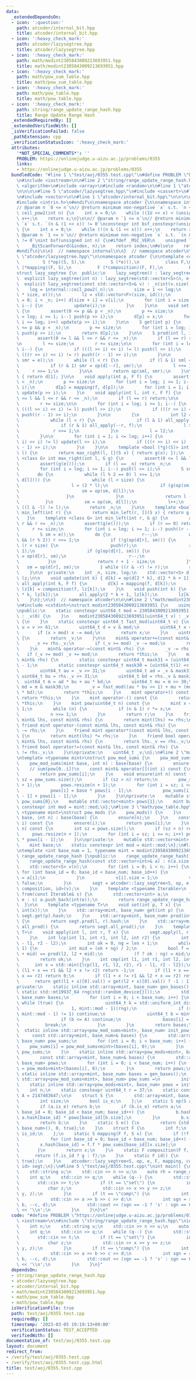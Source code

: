 ```yaml
---
data:
  _extendedDependsOn:
  - icon: ':question:'
    path: atcoder/internal_bit.hpp
    title: atcoder/internal_bit.hpp
  - icon: ':heavy_check_mark:'
    path: atcoder/lazysegtree.hpp
    title: atcoder/lazysegtree.hpp
  - icon: ':heavy_check_mark:'
    path: math/modint2305843009213693951.hpp
    title: math/modint2305843009213693951.hpp
  - icon: ':heavy_check_mark:'
    path: math/pow_sum_table.hpp
    title: math/pow_sum_table.hpp
  - icon: ':heavy_check_mark:'
    path: math/pow_table.hpp
    title: math/pow_table.hpp
  - icon: ':heavy_check_mark:'
    path: string/range_update_range_hash.hpp
    title: Range Update Range Hash
  _extendedRequiredBy: []
  _extendedVerifiedWith: []
  _isVerificationFailed: false
  _pathExtension: cpp
  _verificationStatusIcon: ':heavy_check_mark:'
  attributes:
    '*NOT_SPECIAL_COMMENTS*': ''
    PROBLEM: https://onlinejudge.u-aizu.ac.jp/problems/0355
    links:
    - https://onlinejudge.u-aizu.ac.jp/problems/0355
  bundledCode: "#line 1 \"test/aoj/0355.test.cpp\"\n#define PROBLEM \"https://onlinejudge.u-aizu.ac.jp/problems/0355\"\
    \n#include <iostream>\n\n#line 2 \"string/range_update_range_hash.hpp\"\n#include\
    \ <algorithm>\n#include <array>\n#include <random>\n\n#line 1 \"atcoder/lazysegtree.hpp\"\
    \n\n\n\n#line 5 \"atcoder/lazysegtree.hpp\"\n#include <cassert>\n#line 7 \"atcoder/lazysegtree.hpp\"\
    \n#include <vector>\n\n#line 1 \"atcoder/internal_bit.hpp\"\n\n\n\n#ifdef _MSC_VER\n\
    #include <intrin.h>\n#endif\n\nnamespace atcoder {\n\nnamespace internal {\n\n\
    // @param n `0 <= n`\n// @return minimum non-negative `x` s.t. `n <= 2**x`\nint\
    \ ceil_pow2(int n) {\n    int x = 0;\n    while ((1U << x) < (unsigned int)(n))\
    \ x++;\n    return x;\n}\n\n// @param n `1 <= n`\n// @return minimum non-negative\
    \ `x` s.t. `(n & (1 << x)) != 0`\nconstexpr int bsf_constexpr(unsigned int n)\
    \ {\n    int x = 0;\n    while (!(n & (1 << x))) x++;\n    return x;\n}\n\n//\
    \ @param n `1 <= n`\n// @return minimum non-negative `x` s.t. `(n & (1 << x))\
    \ != 0`\nint bsf(unsigned int n) {\n#ifdef _MSC_VER\n    unsigned long index;\n\
    \    _BitScanForward(&index, n);\n    return index;\n#else\n    return __builtin_ctz(n);\n\
    #endif\n}\n\n}  // namespace internal\n\n}  // namespace atcoder\n\n\n#line 10\
    \ \"atcoder/lazysegtree.hpp\"\n\nnamespace atcoder {\n\ntemplate <class S,\n \
    \         S (*op)(S, S),\n          S (*e)(),\n          class F,\n          S\
    \ (*mapping)(F, S),\n          F (*composition)(F, F),\n          F (*id)()>\n\
    struct lazy_segtree {\n  public:\n    lazy_segtree() : lazy_segtree(0) {}\n  \
    \  explicit lazy_segtree(int n) : lazy_segtree(std::vector<S>(n, e())) {}\n  \
    \  explicit lazy_segtree(const std::vector<S>& v) : _n(int(v.size())) {\n    \
    \    log = internal::ceil_pow2(_n);\n        size = 1 << log;\n        d = std::vector<S>(2\
    \ * size, e());\n        lz = std::vector<F>(size, id());\n        for (int i\
    \ = 0; i < _n; i++) d[size + i] = v[i];\n        for (int i = size - 1; i >= 1;\
    \ i--) {\n            update(i);\n        }\n    }\n\n    void set(int p, S x)\
    \ {\n        assert(0 <= p && p < _n);\n        p += size;\n        for (int i\
    \ = log; i >= 1; i--) push(p >> i);\n        d[p] = x;\n        for (int i = 1;\
    \ i <= log; i++) update(p >> i);\n    }\n\n    S get(int p) {\n        assert(0\
    \ <= p && p < _n);\n        p += size;\n        for (int i = log; i >= 1; i--)\
    \ push(p >> i);\n        return d[p];\n    }\n\n    S prod(int l, int r) {\n \
    \       assert(0 <= l && l <= r && r <= _n);\n        if (l == r) return e();\n\
    \n        l += size;\n        r += size;\n\n        for (int i = log; i >= 1;\
    \ i--) {\n            if (((l >> i) << i) != l) push(l >> i);\n            if\
    \ (((r >> i) << i) != r) push((r - 1) >> i);\n        }\n\n        S sml = e(),\
    \ smr = e();\n        while (l < r) {\n            if (l & 1) sml = op(sml, d[l++]);\n\
    \            if (r & 1) smr = op(d[--r], smr);\n            l >>= 1;\n       \
    \     r >>= 1;\n        }\n\n        return op(sml, smr);\n    }\n\n    S all_prod()\
    \ { return d[1]; }\n\n    void apply(int p, F f) {\n        assert(0 <= p && p\
    \ < _n);\n        p += size;\n        for (int i = log; i >= 1; i--) push(p >>\
    \ i);\n        d[p] = mapping(f, d[p]);\n        for (int i = 1; i <= log; i++)\
    \ update(p >> i);\n    }\n    void apply(int l, int r, F f) {\n        assert(0\
    \ <= l && l <= r && r <= _n);\n        if (l == r) return;\n\n        l += size;\n\
    \        r += size;\n\n        for (int i = log; i >= 1; i--) {\n            if\
    \ (((l >> i) << i) != l) push(l >> i);\n            if (((r >> i) << i) != r)\
    \ push((r - 1) >> i);\n        }\n\n        {\n            int l2 = l, r2 = r;\n\
    \            while (l < r) {\n                if (l & 1) all_apply(l++, f);\n\
    \                if (r & 1) all_apply(--r, f);\n                l >>= 1;\n   \
    \             r >>= 1;\n            }\n            l = l2;\n            r = r2;\n\
    \        }\n\n        for (int i = 1; i <= log; i++) {\n            if (((l >>\
    \ i) << i) != l) update(l >> i);\n            if (((r >> i) << i) != r) update((r\
    \ - 1) >> i);\n        }\n    }\n\n    template <bool (*g)(S)> int max_right(int\
    \ l) {\n        return max_right(l, [](S x) { return g(x); });\n    }\n    template\
    \ <class G> int max_right(int l, G g) {\n        assert(0 <= l && l <= _n);\n\
    \        assert(g(e()));\n        if (l == _n) return _n;\n        l += size;\n\
    \        for (int i = log; i >= 1; i--) push(l >> i);\n        S sm = e();\n \
    \       do {\n            while (l % 2 == 0) l >>= 1;\n            if (!g(op(sm,\
    \ d[l]))) {\n                while (l < size) {\n                    push(l);\n\
    \                    l = (2 * l);\n                    if (g(op(sm, d[l]))) {\n\
    \                        sm = op(sm, d[l]);\n                        l++;\n  \
    \                  }\n                }\n                return l - size;\n  \
    \          }\n            sm = op(sm, d[l]);\n            l++;\n        } while\
    \ ((l & -l) != l);\n        return _n;\n    }\n\n    template <bool (*g)(S)> int\
    \ min_left(int r) {\n        return min_left(r, [](S x) { return g(x); });\n \
    \   }\n    template <class G> int min_left(int r, G g) {\n        assert(0 <=\
    \ r && r <= _n);\n        assert(g(e()));\n        if (r == 0) return 0;\n   \
    \     r += size;\n        for (int i = log; i >= 1; i--) push((r - 1) >> i);\n\
    \        S sm = e();\n        do {\n            r--;\n            while (r > 1\
    \ && (r % 2)) r >>= 1;\n            if (!g(op(d[r], sm))) {\n                while\
    \ (r < size) {\n                    push(r);\n                    r = (2 * r +\
    \ 1);\n                    if (g(op(d[r], sm))) {\n                        sm\
    \ = op(d[r], sm);\n                        r--;\n                    }\n     \
    \           }\n                return r + 1 - size;\n            }\n         \
    \   sm = op(d[r], sm);\n        } while ((r & -r) != r);\n        return 0;\n\
    \    }\n\n  private:\n    int _n, size, log;\n    std::vector<S> d;\n    std::vector<F>\
    \ lz;\n\n    void update(int k) { d[k] = op(d[2 * k], d[2 * k + 1]); }\n    void\
    \ all_apply(int k, F f) {\n        d[k] = mapping(f, d[k]);\n        if (k < size)\
    \ lz[k] = composition(f, lz[k]);\n    }\n    void push(int k) {\n        all_apply(2\
    \ * k, lz[k]);\n        all_apply(2 * k + 1, lz[k]);\n        lz[k] = id();\n\
    \    }\n};\n\n}  // namespace atcoder\n\n\n#line 2 \"math/modint2305843009213693951.hpp\"\
    \n#include <cstdint>\nstruct modint2305843009213693951 {\n    using mint = modint2305843009213693951;\n\
    \npublic:\n    static constexpr uint64_t mod = 2305843009213693951;\n    modint2305843009213693951()\
    \ : _v(0) {\n    }\n    modint2305843009213693951(uint64_t v) : _v(fast_mod(v))\
    \ {\n    }\n    static constexpr uint64_t fast_mod(uint64_t v) {\n        uint64_t\
    \ u = v >> 61;\n        uint64_t d = v & mod;\n        uint64_t x = u + d;\n \
    \       if (x > mod) x -= mod;\n        return x;\n    }\n    uint64_t val() const\
    \ {\n        return _v;\n    }\n\n    mint& operator+=(const mint& rhs) {\n  \
    \      _v += rhs._v;\n        if (_v >= mod) _v -= mod;\n        return *this;\n\
    \    }\n    mint& operator-=(const mint& rhs) {\n        _v -= rhs._v;\n     \
    \   if (_v >= mod) _v += mod;\n        return *this;\n    }\n    mint& operator*=(const\
    \ mint& rhs) {\n        static constexpr uint64_t mask31 = (uint64_t(1) << 31)\
    \ - 1;\n        static constexpr uint64_t mask30 = (uint64_t(1) << 30) - 1;\n\
    \        uint64_t au = _v >> 31;\n        uint64_t ad = _v & mask31;\n       \
    \ uint64_t bu = rhs._v >> 31;\n        uint64_t bd = rhs._v & mask31;\n      \
    \  uint64_t m = ad * bu + au * bd;\n        uint64_t mu = m >> 30;\n        uint64_t\
    \ md = m & mask30;\n        _v = fast_mod((au * bu << 1) + mu + (md << 31) + ad\
    \ * bd);\n        return *this;\n    }\n    mint operator+() const {\n       \
    \ return *this;\n    }\n    mint operator-() const {\n        return mint() -\
    \ *this;\n    }\n    mint pow(uint64_t n) const {\n        mint x = *this, r =\
    \ 1;\n        while (n) {\n            if (n & 1) r *= x;\n            x *= x;\n\
    \            n >>= 1;\n        }\n        return r;\n    }\n    friend mint operator+(const\
    \ mint& lhs, const mint& rhs) {\n        return mint(lhs) += rhs;\n    }\n   \
    \ friend mint operator-(const mint& lhs, const mint& rhs) {\n        return mint(lhs)\
    \ -= rhs;\n    }\n    friend mint operator*(const mint& lhs, const mint& rhs)\
    \ {\n        return mint(lhs) *= rhs;\n    }\n    friend bool operator==(const\
    \ mint& lhs, const mint& rhs) {\n        return lhs._v == rhs._v;\n    }\n   \
    \ friend bool operator!=(const mint& lhs, const mint& rhs) {\n        return lhs._v\
    \ != rhs._v;\n    }\n\nprivate:\n    uint64_t _v;\n};\n#line 2 \"math/pow_sum_table.hpp\"\
    \ntemplate <typename mint>\nstruct pow_mod_sums {\n    pow_mod_sums() {\n    }\n\
    \    pow_mod_sums(mint base, int n) : base(base) {\n        ensure(n);\n    }\n\
    \    // sum(pow[0..i])\n    const mint& operator[](int i) const {\n        ensure(i);\n\
    \        return pow_sums[i];\n    }\n    void ensure(int n) const {\n        int\
    \ sz = pow_sums.size();\n        if (sz > n) return;\n        pow_sums.resize(n\
    \ + 1);\n        pows.resize(n + 1);\n        for (int i = sz; i <= n; i++) {\n\
    \            pows[i] = base * pows[i - 1];\n            pow_sums[i] = pow_sums[i\
    \ - 1] + pows[i - 1];\n        }\n    }\n\nprivate:\n    mutable std::vector<mint>\
    \ pow_sums{0};\n    mutable std::vector<mint> pows{1};\n    mint base;\n    static\
    \ constexpr int mod = mint::mod;\n};\n#line 3 \"math/pow_table.hpp\"\ntemplate\
    \ <typename mint>\nstruct pow_mods {\n    pow_mods() {\n    }\n    pow_mods(mint\
    \ base, int n) : base(base) {\n        ensure(n);\n    }\n    const mint& operator[](int\
    \ i) const {\n        ensure(i);\n        return pows[i];\n    }\n    void ensure(int\
    \ n) const {\n        int sz = pows.size();\n        if (sz > n) return;\n   \
    \     pows.resize(n + 1);\n        for (int i = sz; i <= n; i++) pows[i] = base\
    \ * pows[i - 1];\n    }\n\nprivate:\n    mutable std::vector<mint> pows{1};\n\
    \    mint base;\n    static constexpr int mod = mint::mod;\n};\n#line 10 \"string/range_update_range_hash.hpp\"\
    \ntemplate <int base_num = 1, typename mint = modint2305843009213693951>\nstruct\
    \ range_update_range_hash {\npublic:\n    range_update_range_hash() {\n    }\n\
    \    range_update_range_hash(const std::vector<int>& a) : n(a.size()) {\n    \
    \    std::vector<S> v(n);\n        for (int i = 0; i < n; i++) {\n           \
    \ for (int base_id = 0; base_id < base_num; base_id++) {\n                v[i].hash[base_id]\
    \ = a[i];\n            }\n            v[i].size = 1;\n            v[i].is_e =\
    \ false;\n        }\n        segt = atcoder::lazy_segtree<S, op, e, F, mapping,\
    \ composition, id>(v);\n    }\n    template <typename Iterable>\n    static range_update_range_hash\
    \ from(const Iterable& s) {\n        std::vector<int> a;\n        for (auto&&\
    \ e : s) a.push_back(int(e));\n        return range_update_range_hash(a);\n  \
    \  }\n\n    template <typename T>\n    void set(int p, T x) {\n        segt.set(p,\
    \ int(x));\n    }\n    std::array<mint, base_num> get(int p) {\n        return\
    \ segt.get(p).hash;\n    }\n    std::array<mint, base_num> prod(int l, int r)\
    \ {\n        return segt.prod(l, r).hash;\n    }\n    std::array<mint, base_num>\
    \ all_prod() {\n        return segt.all_prod();\n    }\n    template <typename\
    \ T>\n    void apply(int l, int r, T x) {\n        segt.apply(l, r, {int(x), false});\n\
    \    }\n    int lcp(int l1, int r1, int l2, int r2) {\n        int len = std::min(r1\
    \ - l1, r2 - l2);\n        int ok = 0, ng = len + 1;\n        while (ng - ok >\
    \ 1) {\n            int mid = (ok + ng) / 2;\n            bool f = prod(l1, l1\
    \ + mid) == prod(l2, l2 + mid);\n            (f ? ok : ng) = mid;\n        }\n\
    \        return ok;\n    }\n    int cmp(int l1, int r1, int l2, int r2) {\n  \
    \      int x = std::min({lcp(l1, r1, l2, r2), r1 - l1, r2 - l2});\n        if\
    \ (l1 + x == r1 && l2 + x != r2) return -1;\n        if (l1 + x == r1 && l2 +\
    \ x == r2) return 0;\n        if (l1 + x != r1 && l2 + x == r2) return 1;\n  \
    \      return get(l1 + x)[0].val() < get(l2 + x)[0].val() ? -1 : 1;\n    }\n\n\
    private:\n    static inline std::array<mint, base_num> gen_bases() {\n       \
    \ static std::mt19937_64 rng(std::random_device{}());\n        std::array<mint,\
    \ base_num> bases;\n        for (int i = 0; i < base_num; i++) {\n           \
    \ while (true) {\n                uint64_t k = std::uniform_int_distribution<uint64_t>(\n\
    \                    1, mint::mod - 1)(rng);\n                if (std::gcd(k,\
    \ mint::mod - 1) != 1) continue;\n                uint64_t b = mint(r).pow(k).val();\n\
    \                if (b <= A) continue;\n                bases[i] = b;\n      \
    \          break;\n            }\n        }\n        return bases;\n    }\n  \
    \  static inline std::array<pow_mod_sums<mint>, base_num> init_pow_sums(\n   \
    \     const std::array<mint, base_num>& bases) {\n        std::array<pow_mod_sums<mint>,\
    \ base_num> pow_sums;\n        for (int i = 0; i < base_num; i++) {\n        \
    \    pow_sums[i] = pow_mod_sums<mint>(bases[i], 0);\n        }\n        return\
    \ pow_sums;\n    }\n    static inline std::array<pow_mods<mint>, base_num> init_pows(\n\
    \        const std::array<mint, base_num>& bases) {\n        std::array<pow_mods<mint>,\
    \ base_num> pows;\n        for (int i = 0; i < base_num; i++) {\n            pows[i]\
    \ = pow_mods<mint>(bases[i], 0);\n        }\n        return pows;\n    }\n   \
    \ static inline std::array<mint, base_num> bases = gen_bases();\n    static inline\
    \ std::array<pow_mod_sums<mint>, base_num> pow_sums =\n        init_pow_sums(bases);\n\
    \    static inline std::array<pow_mods<mint>, base_num> pows = init_pows(bases);\n\
    \    int n;\n    static constexpr uint64_t r = 37;\n    static constexpr uint64_t\
    \ A = 2147483647;\n\n    struct S {\n        std::array<mint, base_num> hash;\n\
    \        int size;\n        bool is_e;\n    };\n    static S op(S a, S b) {\n\
    \        if (a.is_e) return b;\n        if (b.is_e) return a;\n        for (int\
    \ base_id = 0; base_id < base_num; base_id++) {\n            b.hash[base_id] +=\
    \ a.hash[base_id] * pows[base_id][b.size];\n        }\n        b.size += a.size;\n\
    \        return b;\n    }\n    static S e() {\n        return {std::array<mint,\
    \ base_num>(), 0, true};\n    }\n    struct F {\n        int f;\n        bool\
    \ is_id;\n    };\n    static S mapping(F f, S x) {\n        if (!f.is_id) {\n\
    \            for (int base_id = 0; base_id < base_num; base_id++) {\n        \
    \        x.hash[base_id] = f.f * pow_sums[base_id][x.size];\n            }\n \
    \       }\n        return x;\n    }\n    static F composition(F f, F g) {\n  \
    \      return (f.is_id ? g : f);\n    }\n    static F id() {\n        return {0,\
    \ true};\n    }\n    atcoder::lazy_segtree<S, op, e, F, mapping, composition,\
    \ id> segt;\n};\n#line 5 \"test/aoj/0355.test.cpp\"\nint main() {\n    int n;\n\
    \    std::string u;\n    std::cin >> n >> u;\n    auto rh = range_update_range_hash<>::from(u);\n\
    \    int q;\n    std::cin >> q;\n    while (q--) {\n        std::string t;\n \
    \       std::cin >> t;\n        if (t == \"set\") {\n            int x, y;\n \
    \           char z;\n            std::cin >> x >> y >> z;\n            rh.apply(--x,\
    \ y, z);\n        }\n        if (t == \"comp\") {\n            int a, b, c, d;\n\
    \            std::cin >> a >> b >> c >> d;\n            int sgn = rh.cmp(--a,\
    \ b, --c, d);\n            std::cout << (sgn == -1 ? 's' : sgn == 0 ? 'e' : 't')\
    \ << '\\n';\n        }\n    }\n}\n"
  code: "#define PROBLEM \"https://onlinejudge.u-aizu.ac.jp/problems/0355\"\n#include\
    \ <iostream>\n\n#include \"string/range_update_range_hash.hpp\"\nint main() {\n\
    \    int n;\n    std::string u;\n    std::cin >> n >> u;\n    auto rh = range_update_range_hash<>::from(u);\n\
    \    int q;\n    std::cin >> q;\n    while (q--) {\n        std::string t;\n \
    \       std::cin >> t;\n        if (t == \"set\") {\n            int x, y;\n \
    \           char z;\n            std::cin >> x >> y >> z;\n            rh.apply(--x,\
    \ y, z);\n        }\n        if (t == \"comp\") {\n            int a, b, c, d;\n\
    \            std::cin >> a >> b >> c >> d;\n            int sgn = rh.cmp(--a,\
    \ b, --c, d);\n            std::cout << (sgn == -1 ? 's' : sgn == 0 ? 'e' : 't')\
    \ << '\\n';\n        }\n    }\n}"
  dependsOn:
  - string/range_update_range_hash.hpp
  - atcoder/lazysegtree.hpp
  - atcoder/internal_bit.hpp
  - math/modint2305843009213693951.hpp
  - math/pow_sum_table.hpp
  - math/pow_table.hpp
  isVerificationFile: true
  path: test/aoj/0355.test.cpp
  requiredBy: []
  timestamp: '2023-03-05 19:19:13+09:00'
  verificationStatus: TEST_ACCEPTED
  verifiedWith: []
documentation_of: test/aoj/0355.test.cpp
layout: document
redirect_from:
- /verify/test/aoj/0355.test.cpp
- /verify/test/aoj/0355.test.cpp.html
title: test/aoj/0355.test.cpp
---
```

